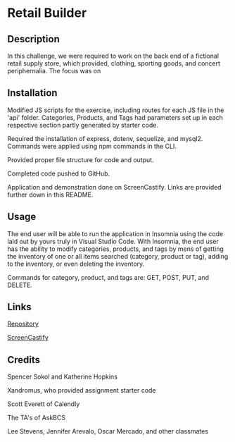 # Retail Builder

## Description
In this challenge, we were required to work on the back end of a fictional retail supply store, which provided, clothing, sporting goods, and concert periphernalia. The focus was on 

## Installation
Modified JS scripts for the exercise, including routes for each JS file in the 'api' folder. Categories, Products, and Tags had parameters set up in each respective section partly generated by starter code.

Required the installation of express, dotenv, sequelize, and mysql2. Commands were applied using npm commands in the CLI.

Provided proper file structure for code and output.

Completed code pushed to GitHub.

Application and demonstration done on ScreenCastify. Links are provided further down in this README.

## Usage
The end user will be able to run the application in Insomnia using the code laid out by yours truly in Visual Studio Code. With Insomnia, the end user has the ability to modify categories, products, and tags by mens of getting the inventory of one or all items searched (category, product or tag), adding to the inventory, or even deleting the inventory.

Commands for category, product, and tags are: GET, POST, PUT, and DELETE.

## Links
[Repository](https://github.com/AbeThomas82/Retail-Builder)

[ScreenCastify](https://drive.google.com/file/d/1EnYBm7u9RXzF_TdVCWStVSUYSXzozbbf/view)

## Credits
Spencer Sokol and Katherine Hopkins

Xandromus, who provided assignment starter code

Scott Everett of Calendly

The TA's of AskBCS

Lee Stevens, Jennifer Arevalo, Oscar Mercado, and other classmates